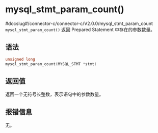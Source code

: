 mysql_stmt_param_count() 
=============================================
#docslug#/connector-c/connector-c/V2.0.0/mysql_stmt_param_count
`mysql_stmt_param_count()` 返回 Prepared Statement 中存在的参数数量。

语法 
-----------------------

```c
unsigned long
mysql_stmt_param_count(MYSQL_STMT *stmt)
```



返回值 
------------------------

返回一个无符号长整数，表示语句中的参数数量。

报错信息 
-------------------------

无。
